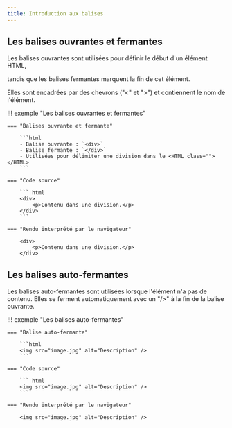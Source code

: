 ```yaml
---
title: Introduction aux balises
---
```


## Les balises ouvrantes et fermantes

Les balises ouvrantes sont utilisées pour définir le début d'un élément HTML, 

tandis que les balises fermantes marquent la fin de cet élément. 

Elles sont encadrées par des chevrons ("<" et ">") et contiennent le nom de l'élément.

!!! exemple "Les balises ouvrantes et fermantes"

    === "Balises ouvrante et fermante"
    
        ```html
        - Balise ouvrante : `<div>`
        - Balise fermante : `</div>`
        - Utilisées pour délimiter une division dans le <HTML class=""></HTML>
        ```
    
    === "Code source"
    
        ``` html
        <div>
            <p>Contenu dans une division.</p>
        </div>
        ```
    
    === "Rendu interprété par le navigateur"
    
        <div>
            <p>Contenu dans une division.</p>
        </div>

## Les balises auto-fermantes

Les balises auto-fermantes sont utilisées lorsque l'élément n'a pas de contenu. Elles se ferment automatiquement avec un "/>" à la fin de la balise ouvrante.

!!! exemple "Les balises auto-fermantes"

    === "Balise auto-fermante"
    
        ```html
        <img src="image.jpg" alt="Description" />
        ```
    
    === "Code source"
    
        ``` html
        <img src="image.jpg" alt="Description" />
        ```
    
    === "Rendu interprété par le navigateur"
    
        <img src="image.jpg" alt="Description" />